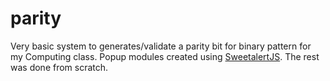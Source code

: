 # parity
Very basic system to generates/validate a parity bit for binary pattern for my Computing class.
Popup modules created using [SweetalertJS](https://github.com/t4t5/sweetalert). The rest was done from scratch.

